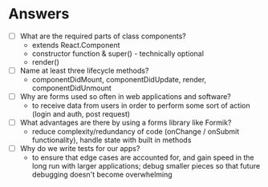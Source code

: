 # Answers

- [ ] What are the required parts of class components?
  - extends React.Component
  - constructor function & super() - technically optional
  - render()
- [ ] Name at least three lifecycle methods?
  - componentDidMount, componentDidUpdate, render, componentDidUnmount
- [ ] Why are forms used so often in web applications and software?
  - to receive data from users in order to perform some sort of action (login and auth, post request)
- [ ] What advantages are there by using a forms library like Formik?
  - reduce complexity/redundancy of code (onChange / onSubmit functionality), handle state with built in methods
- [ ] Why do we write tests for our apps?
  - to ensure that edge cases are accounted for, and gain speed in the long run with larger applications; debug smaller pieces so that future debugging doesn't become overwhelming

